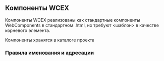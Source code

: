 <!--DESC: {"icon":"explore"} -->

## Компоненты WCEX

Компоненты WCEX реализованы как стандартные компоненты WebComponents в стандартном .html, но требуют <шаблон\> в качестве корневого элемента.

Компоненты хранятся в каталоге проекта

### Правила именования и адресации



